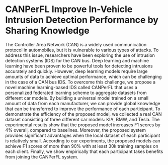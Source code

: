# CANPerFL Improve In-Vehicle Intrusion Detection Performance by Sharing Knowledge
The Controller Area Network (CAN) is a widely used communication protocol in automobiles, but it is vulnerable to various types of attacks. To address this issue, researchers have been exploring the use of intrusion detection systems (IDS) for the CAN bus. Deep learning and machine learning have been proven to be powerful tools for detecting intrusions accurately and quickly. However, deep learning models require large amounts of data to achieve optimal performance, which can be challenging in the case of a CAN bus IDS. To overcome this challenge, we propose a novel machine learning-based IDS called CANPerFL that uses a personalized federated learning scheme to aggregate datasets from different car models. By building a universal model trained on a small amount of data from each manufacturer, we can provide global knowledge that can be transferred to improve the performance of each participant. To demonstrate the efficiency of the proposed model, we collected a real CAN dataset consisting of three different car models: KIA, BMW, and Tesla. The experimental results show that the proposed model increases F1 scores by 4% overall, compared to baselines. Moreover, the proposed system provides significant advantages when the local dataset of each participant is relatively small. According to our experiments, the proposed models can achieve F1 scores of more than 90% with at least 30k training samples on each client. Finally, we show empirically that each participant takes benefits from joining the CANPerFL system.
